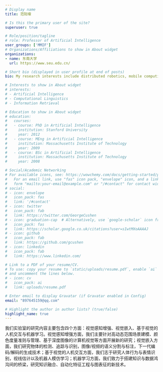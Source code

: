```yaml
---
# Display name
title: 范阳璨

# Is this the primary user of the site?
superuser: true

# Role/position/tagline
# role: Professor of Artificial Intelligence
user_groups: ['MMIF']
# Organizations/Affiliations to show in About widget
organizations:
- name: 东南大学
  url: https://www.seu.edu.cn/

# Short bio (displayed in user profile at end of posts)
bio: My research interests include distributed robotics, mobile computing and programmable matter.

# Interests to show in About widget
# interests:
# - Artificial Intelligence
# - Computational Linguistics
# - Information Retrieval

# Education to show in About widget
# education:
#   courses:
#   - course: PhD in Artificial Intelligence
#     institution: Stanford University
#     year: 2012
#   - course: MEng in Artificial Intelligence
#     institution: Massachusetts Institute of Technology
#     year: 2009
#   - course: BSc in Artificial Intelligence
#     institution: Massachusetts Institute of Technology
#     year: 2008

# Social/Academic Networking
# For available icons, see: https://wowchemy.com/docs/getting-started/page-builder/#icons
#   For an email link, use "fas" icon pack, "envelope" icon, and a link in the
#   form "mailto:your-email@example.com" or "/#contact" for contact widget.
# social:
# - icon: envelope
#   icon_pack: fas
#   link: '/#contact'
# - icon: twitter
#   icon_pack: fab
#   link: https://twitter.com/GeorgeCushen
# - icon: graduation-cap  # Alternatively, use `google-scholar` icon from `ai` icon pack
#   icon_pack: fas
#   link: https://scholar.google.co.uk/citations?user=sIwtMXoAAAAJ
# - icon: github
#   icon_pack: fab
#   link: https://github.com/gcushen
# - icon: linkedin
#   icon_pack: fab
#   link: https://www.linkedin.com/

# Link to a PDF of your resume/CV.
# To use: copy your resume to `static/uploads/resume.pdf`, enable `ai` icons in `params.toml`, 
# and uncomment the lines below.
# - icon: cv
#   icon_pack: ai
#   link: uploads/resume.pdf

# Enter email to display Gravatar (if Gravatar enabled in Config)
email: "897645159@qq.com"

# Highlight the author in author lists? (true/false)
highlight_name: true
---
```


<!-- Nelson Bighetti is a professor of artificial intelligence at the Stanford AI Lab. His research interests include distributed robotics, mobile computing and programmable matter. He leads the Robotic Neurobiology group, which develops self-reconfiguring robots, systems of self-organizing robots, and mobile sensor networks.

Lorem ipsum dolor sit amet, consectetur adipiscing elit. Sed neque elit, tristique placerat feugiat ac, facilisis vitae arcu. Proin eget egestas augue. Praesent ut sem nec arcu pellentesque aliquet. Duis dapibus diam vel metus tempus vulputate.

{{< icon name="download" pack="fas" >}} Download my {{< staticref "uploads/demo_resume.pdf" "newtab" >}}resumé{{< /staticref >}}. -->
我们实验室的研究内容主要包含四个方面：视觉感知增强、视觉嵌入、基于视觉的人机交互与机器学习。视觉感知增强方面，我们主要针对高动态范围场景建模、颜色度量准则与管理、基于深度图像的计算机视觉等方面开展新的研究；视觉嵌入方面，我们研究物体的检测、追踪与识别，图像/视频的语义分割与标注，下一代编码/解码的生成技术；基于视觉的人机交互方面，我们志于研究人体行为与表情识别，视线估计以及机器人模仿学习；机器学习方面，我们致力于搭建知识与数据鸿沟间的桥梁，研究知识融合、自动化特征工程与图表征的新技术。
